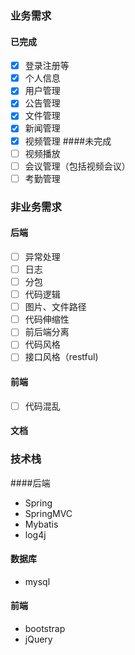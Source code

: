 ### 业务需求
#### 已完成
- [x] 登录注册等
- [x] 个人信息
- [x] 用户管理
- [x] 公告管理
- [x] 文件管理
- [x] 新闻管理
- [x] 视频管理
####未完成
- [ ] 视频播放
- [ ] 会议管理（包括视频会议）
- [ ] 考勤管理

### 非业务需求
#### 后端
- [ ] 异常处理
- [ ] 日志
- [ ] 分包
- [ ] 代码逻辑
- [ ] 图片、文件路径
- [ ] 代码伸缩性
- [ ] 前后端分离
- [ ] 代码风格
- [ ] 接口风格（restful)
#### 前端
- [ ] 代码混乱
#### 文档

### 技术栈
####后端
- Spring
- SpringMVC
- Mybatis
- log4j
#### 数据库
- mysql
#### 前端
- bootstrap
- jQuery


